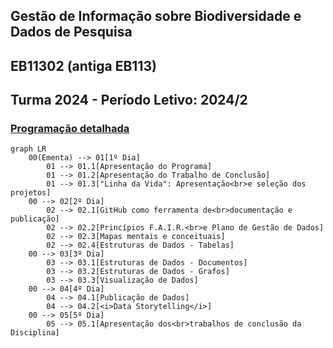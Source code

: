 ## Gestão de Informação sobre Biodiversidade e Dados de Pesquisa
## EB11302 (antiga EB113)
## Turma 2024 - Período Letivo: 2024/2

### [Programação detalhada](https://github.com/edalcin/eb11302/blob/main/2024/programacao.md)

```mermaid
graph LR
    00(Ementa) --> 01[1º Dia]
        01 --> 01.1[Apresentação do Programa]
        01 --> 01.2[Apresentação do Trabalho de Conclusão]
        01 --> 01.3["Linha da Vida": Apresentação<br>e seleção dos projetos]
    00 --> 02[2º Dia] 
        02 --> 02.1[GitHub como ferramenta de<br>documentação e publicação]
        02 --> 02.2[Princípios F.A.I.R.<br>e Plano de Gestão de Dados]
        02 --> 02.3[Mapas mentais e conceituais]
        02 --> 02.4[Estruturas de Dados - Tabelas]
    00 --> 03[3º Dia]
        03 --> 03.1[Estruturas de Dados - Documentos]
        03 --> 03.2[Estruturas de Dados - Grafos]
        03 --> 03.3[Visualização de Dados]
    00 --> 04[4º Dia]
        04 --> 04.1[Publicação de Dados]
        04 --> 04.2[<i>Data Storytelling</i>]
    00 --> 05[5º Dia]
        05 --> 05.1[Apresentação dos<br>trabalhos de conclusão da Disciplina]
```